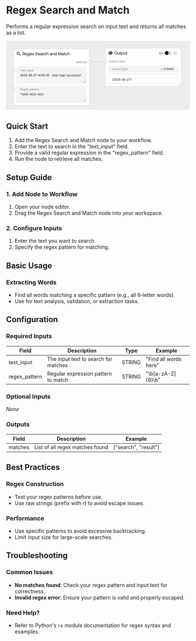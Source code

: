 # Regex Search and Match

Performs a regular expression search on input text and returns all matches as a list.

<img src="/images/nodes/utilities/regex-search-and-match.png" alt="Regex Search and Match" class="rounded-lg">

## Quick Start

1. Add the Regex Search and Match node to your workflow.
2. Enter the text to search in the "text_input" field.
3. Provide a valid regular expression in the "regex_pattern" field.
4. Run the node to retrieve all matches.

## Setup Guide

### 1. Add Node to Workflow
1. Open your node editor.
2. Drag the Regex Search and Match node into your workspace.

### 2. Configure Inputs
1. Enter the text you want to search.
2. Specify the regex pattern for matching.

## Basic Usage

### Extracting Words
* Find all words matching a specific pattern (e.g., all 6-letter words).
* Use for text analysis, validation, or extraction tasks.

## Configuration

### Required Inputs
| Field         | Description                                 | Type   | Example                |
|--------------|---------------------------------------------|--------|------------------------|
| text_input   | The input text to search for matches        | STRING | "Find all words here" |
| regex_pattern| Regular expression pattern to match         | STRING | "\\b[a-zA-Z]{6}\\b"   |

### Optional Inputs
*None*

### Outputs
| Field   | Description                        | Example                |
|---------|------------------------------------|------------------------|
| matches | List of all regex matches found     | ["search", "result"]  |

## Best Practices

### Regex Construction
* Test your regex patterns before use.
* Use raw strings (prefix with r) to avoid escape issues.

### Performance
* Use specific patterns to avoid excessive backtracking.
* Limit input size for large-scale searches.

## Troubleshooting

### Common Issues
* **No matches found**: Check your regex pattern and input text for correctness.
* **Invalid regex error**: Ensure your pattern is valid and properly escaped.

### Need Help?
* Refer to Python's `re` module documentation for regex syntax and examples.
